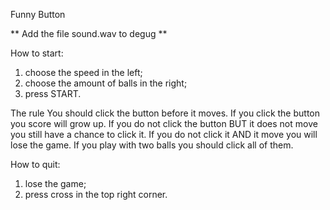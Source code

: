 Funny Button

** Add the file sound.wav to degug  **

How to start:
1) choose the speed in the left;
2) choose the amount of balls in the right;
3) press START.

The rule
You should click the button before it moves. If you click the button you score will grow up. If you do not click the button BUT it does not move you still have a chance to click it. If you do not click it AND it move you will lose the game. If you play with two balls you should click all of them.

How to quit:
1) lose the game;
2) press cross in the top right corner.
